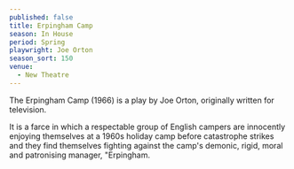 ```yaml
---
published: false
title: Erpingham Camp
season: In House
period: Spring
playwright: Joe Orton
season_sort: 150
venue:
  - New Theatre
---
```



The Erpingham Camp (1966) is a play by Joe Orton, originally written for television.

It is a farce in which a respectable group of English campers are innocently enjoying themselves at a 1960s holiday camp before catastrophe strikes and they find themselves fighting against the camp's demonic, rigid, moral and patronising manager, "Erpingham.

